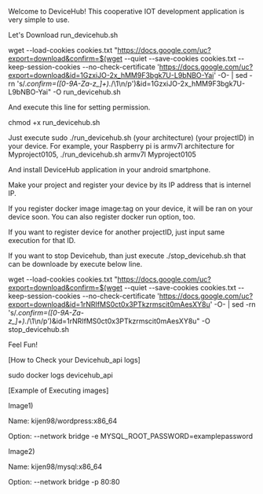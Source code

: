 Welcome to DeviceHub!
This cooperative IOT development application is very simple to use.

Let's Download run_devicehub.sh


wget --load-cookies cookies.txt "https://docs.google.com/uc?export=download&confirm=$(wget --quiet --save-cookies cookies.txt --keep-session-cookies --no-check-certificate 'https://docs.google.com/uc?export=download&id=1GzxiJO-2x_hMM9F3bgk7U-L9bNBO-Yai' -O- | sed -rn 's/.*confirm=([0-9A-Za-z_]+).*/\1\n/p')&id=1GzxiJO-2x_hMM9F3bgk7U-L9bNBO-Yai" -O run_devicehub.sh


And execute this line for setting permission.


chmod +x run_devicehub.sh


Just execute sudo ./run_devicehub.sh (your architecture) (your projectID) in your device.
For example, your Raspberry pi is armv7l architecture for Myproject0105,
./run_devicehub.sh armv7l Myproject0105

And install DeviceHub application in your android smartphone.

Make your project and register your device by its IP address that is internel IP.

If you register docker image image:tag on your device, it will be ran on your device soon.
You can also register docker run option, too.

If you want to register device for another projectID, just input same execution for that ID.

If you want to stop Devicehub, than just execute ./stop_devicehub.sh that can be downloade by execute below line.

wget --load-cookies cookies.txt "https://docs.google.com/uc?export=download&confirm=$(wget --quiet --save-cookies cookies.txt --keep-session-cookies --no-check-certificate 'https://docs.google.com/uc?export=download&id=1rNRIfMS0ct0x3PTkzrmscit0mAesXY8u' -O- | sed -rn 's/.*confirm=([0-9A-Za-z_]+).*/\1\n/p')&id=1rNRIfMS0ct0x3PTkzrmscit0mAesXY8u" -O stop_devicehub.sh

Feel Fun!


[How to Check your Devicehub_api logs]

sudo docker logs devicehub_api


[Example of Executing images]

Image1)

Name: kijen98/wordpress:x86_64

Option: --network bridge -e MYSQL_ROOT_PASSWORD=examplepassword


Image2)

Name: kijen98/mysql:x86_64

Option: --network bridge -p 80:80
